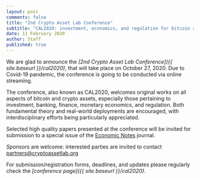```yaml
---
layout: post
comments: false
title: "2nd Crypto Asset Lab Conference"
subtitle: "CAL2020: investment, economics, and regulation for bitcoin and crypto assets"
date: 11 February 2020
author: Staff
published: true
---
```


We are glad to announce the
_[2nd Crypto Asset Lab Conference]({{ site.baseurl }}/cal2020)_,
that will take place on October 27, 2020.
Due to Covid-19 pandemic, the conference is going to be conducted via online streaming.

The conference, also known as CAL2020, welcomes original
works on all aspects of bitcoin and crypto assets,
especially those pertaining to investment, banking, finance,
monetary economics, and regulation.
Both fundamental theory and real-world deployments are encouraged,
with interdisciplinary efforts being particularly appreciated.

Selected high quality papers presented at the conference will
be invited for submission to a special issue of the
[Economic Notes](https://onlinelibrary.wiley.com/page/journal/14680300/homepage/productinformation.html)
journal.

_Sponsors_ are welcome:
interested parties are invited to contact
[partners@cryptoassetlab.org](mailto:partners@cryptoassetlab.org)

For submission/registration forms, deadlines, and updates
please regularly check the _[conference page]({{ site.baseurl }}/cal2020)_.
